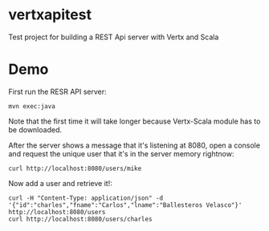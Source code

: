 vertxapitest
============

Test project for building a REST Api server with Vertx and Scala

# Demo

First run the RESR API server:

```
mvn exec:java
```

Note that the first time it will take longer because Vertx-Scala module has to be downloaded.

After the server shows a message that it's listening at 8080, open a console and request the unique user that it's in the server memory rightnow:

```
curl http://localhost:8080/users/mike
```

Now add a user and retrieve it!:

```
curl -H "Content-Type: application/json" -d '{"id":"charles","fname":"Carlos","lname":"Ballesteros Velasco"}' http://localhost:8080/users
curl http://localhost:8080/users/charles
```